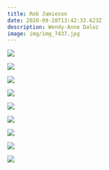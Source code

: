 ```yaml
---
title: Rob Jamieson
date: 2020-09-28T13:42:33.623Z
description: Wendy-Anne Daloz
image: img/img_7437.jpg
---
```

![](img/img_7438.jpg)

![](img/img_7439.jpg)

![](img/img_7436.jpg)

![](img/img_7435.jpg)

![](img/img_7444.jpg)

![](img/img_7440.jpg)

![](img/img_7441.jpg)

![](img/img_7442.jpg)

![](img/img_7443.jpg)